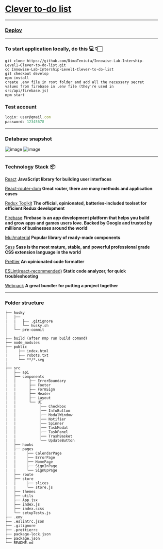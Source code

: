 # [Clever to-do list](https://drive.google.com/file/d/18I1PxOxZn2lwm__YeOtMNoWeiXygKwwN/view)
___

### [Deploy](https://clever-todo-list.netlify.app)
___
### To start application locally, do this 💻 👇🏻

```
git clone https://github.com/DimaTeniuta/Innowise-Lab-Intership-Level1-Clever-to-do-list.git
cd Innowise-Lab-Intership-Level1-Clever-to-do-list
git checkout develop
npm install
create .env file in root folder and add all the necessary secret values from firebase in .env file (they're used in src/api/firebase.js)
npm start
```
### Test account

```js
login: user@gmail.com
password: 12345678
```
___
### Database snapshot
![image](https://user-images.githubusercontent.com/93836691/207809918-7ee22410-13af-46a7-ab71-9bb8f71f27b3.png)
![image](https://user-images.githubusercontent.com/93836691/207810103-9be79f7e-a2bf-4d30-8a4b-9bb7894d2db7.png)

___
### Technology Stack 📦

[React](https://www.npmjs.com/package/react) **JavaScript library for building user interfaces**

[React-router-dom](https://www.npmjs.com/package/react-router-dom) **Great router, there are many methods and application cases**

[Redux Toolkit](https://redux-toolkit.js.org/) **The official, opinionated, batteries-included toolset for efficient Redux development**

[Firebase](https://firebase.google.com/) **Firebase is an app development platform that helps you build and grow apps and games users love. Backed by Google and trusted by millions of businesses around the world**

[Mui/material](https://mui.com/) **Popular library of ready-made components**

[Sass](https://mui.com/) **Sass is the most mature, stable, and powerful professional grade CSS extension language in the world**

[Prettier](https://prettier.io/) **An opinionated code formatter**

[ESLint(react-recommended)](https://eslint.org/) **Static code analyzer, for quick troubleshooting**

[Webpack](https://webpack.js.org/) **A great bundler for putting a project together**
___
### Folder structure
```
├── husky
│   ├── _
|   |   ├── .gitignore
│   │   └── husky.sh
│   └── pre-commit
│ 
├── build (after nmp run build comand)
├── node_modules
├── public
|     ├── index.html
|     ├── robots.txt
|     └── **/*.svg
|
├── src
│   ├── api
│   ├── components
|   |      ├── ErrorBoundary
|   |      ├── Footer
|   |      ├── FormSign
|   |      ├── Header
|   |      ├── Layout
|   |      └── UI
|   |           ├── Checkbox
|   |           ├── InfoButton
|   |           ├── ModalWindow
|   |           ├── Notifier
|   |           ├── Spinner
|   |           ├── TaskModal
|   |           ├── TaskPanel
|   |           ├── TrashBasket
|   |           └── UpdateButton
│   ├── hooks
│   ├── pages
|   |     ├── CalendarPage
|   |     ├── ErrorPage
|   |     ├── HomePage
|   |     ├── SignInPage
|   |     └── SignUpPage
│   ├── route
│   ├── store
|   |     ├── slices
|   |     └── store.js
│   ├── themes
│   ├── utils
│   ├── App.jsx
│   ├── index.js
│   ├── index.scss
│   └── setupTests.js
├── .env
├── .eslintrc.json
├── .gitignore
├── .prettierrc
├── package-lock.json
├── package.json
└── README.md
```
